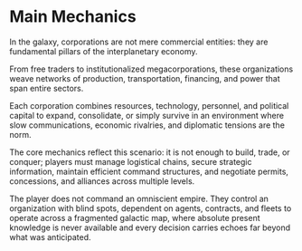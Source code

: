 # Main Mechanics

In the galaxy, corporations are not mere commercial entities: they are fundamental pillars of the interplanetary economy.

From free traders to institutionalized megacorporations, these organizations weave networks of production, transportation, financing, and power that span entire sectors.

Each corporation combines resources, technology, personnel, and political capital to expand, consolidate, or simply survive in an environment where slow communications, economic rivalries, and diplomatic tensions are the norm.

The core mechanics reflect this scenario: it is not enough to build, trade, or conquer; players must manage logistical chains, secure strategic information, maintain efficient command structures, and negotiate permits, concessions, and alliances across multiple levels.

The player does not command an omniscient empire. They control an organization with blind spots, dependent on agents, contracts, and fleets to operate across a fragmented galactic map, where absolute present knowledge is never available and every decision carries echoes far beyond what was anticipated.
